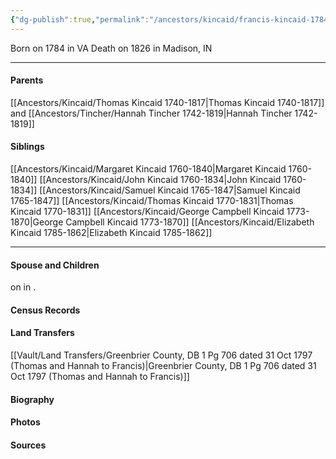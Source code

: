 ```yaml
---
{"dg-publish":true,"permalink":"/ancestors/kincaid/francis-kincaid-1784-1826/","tags":["Francis-Kincaid"]}
---
```


Born on  1784 in VA
Death on 1826 in Madison, IN

---
#### Parents

[[Ancestors/Kincaid/Thomas Kincaid 1740-1817\|Thomas Kincaid 1740-1817]] and [[Ancestors/Tincher/Hannah Tincher 1742-1819\|Hannah Tincher 1742-1819]]
#### Siblings
[[Ancestors/Kincaid/Margaret Kincaid 1760-1840\|Margaret Kincaid 1760-1840]]
[[Ancestors/Kincaid/John Kincaid 1760-1834\|John Kincaid 1760-1834]]
[[Ancestors/Kincaid/Samuel Kincaid 1765-1847\|Samuel Kincaid 1765-1847]]
[[Ancestors/Kincaid/Thomas Kincaid 1770-1831\|Thomas Kincaid 1770-1831]]
[[Ancestors/Kincaid/George Campbell Kincaid 1773-1870\|George Campbell Kincaid 1773-1870]]
[[Ancestors/Kincaid/Elizabeth Kincaid 1785-1862\|Elizabeth Kincaid 1785-1862]]

---
#### Spouse and Children
<!-- Link to spouse --> on <!-- link to date --> in <!-- link to place -->.
<!-- Link to child -->

#### Census Records

#### Land Transfers
[[Vault/Land Transfers/Greenbrier County, DB 1 Pg 706 dated 31 Oct 1797 (Thomas and Hannah to Francis)\|Greenbrier County, DB 1 Pg 706 dated 31 Oct 1797 (Thomas and Hannah to Francis)]]
#### Biography

#### Photos

#### Sources

